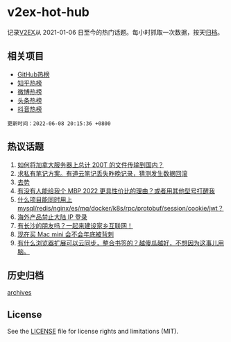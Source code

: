 # v2ex-hot-hub

 记录[V2EX](https://www.v2ex.com/)从 2021-01-06 日至今的热门话题。每小时抓取一次数据，按天[归档](archives)。
 
 ## 相关项目

- [GitHub热榜](https://github.com/lonnyzhang423/github-hot-hub)
- [知乎热榜](https://github.com/lonnyzhang423/zhihu-hot-hub)
- [微博热榜](https://github.com/lonnyzhang423/weibo-hot-hub)
- [头条热榜](https://github.com/lonnyzhang423/toutiao-hot-hub)
- [抖音热榜](https://github.com/lonnyzhang423/douyin-hot-hub)


 `更新时间：2022-06-08 20:15:36 +0800`

## 热议话题

1. [如何将加拿大服务器上总计 200T 的文件传输到国内？](https://www.v2ex.com/t/858171)
1. [求私有笔记方案。有道云笔记丢失昨晚记录，猜测发生数据回滚](https://www.v2ex.com/t/858053)
1. [去势](https://www.v2ex.com/t/858036)
1. [有没有人能给我个 MBP 2022 更具性价比的理由？或者用其他型号打醒我](https://www.v2ex.com/t/858078)
1. [什么项目能同时用上 mysql/redis/nginx/es/mq/docker/k8s/rpc/protobuf/session/cookie/jwt？](https://www.v2ex.com/t/858039)
1. [海外产品禁止大陆 IP 登录](https://www.v2ex.com/t/858113)
1. [有长沙的朋友吗？一起来建设家乡互联网！](https://www.v2ex.com/t/858071)
1. [现在买 Mac mini 会不会年底被背刺](https://www.v2ex.com/t/858089)
1. [有什么浏览器扩展可以云同步，整合书签的？越傻瓜越好，不想因为这事儿用脑。](https://www.v2ex.com/t/858068)

## 历史归档

[archives](archives)

## License

See the [LICENSE](LICENSE) file for license rights and limitations (MIT).
